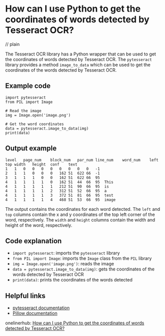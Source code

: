 # How can I use Python to get the coordinates of words detected by Tesseract OCR?
// plain

The Tesseract OCR library has a Python wrapper that can be used to get the coordinates of words detected by Tesseract OCR. The `pytesseract` library provides a method `image_to_data` which can be used to get the coordinates of the words detected by Tesseract OCR.

## Example code

```
import pytesseract
from PIL import Image

# Read the image
img = Image.open('image.png')

# Get the word coordinates
data = pytesseract.image_to_data(img)
print(data)
```

## Output example

```
level	page_num	block_num	par_num	line_num	word_num	left	top	width	height	conf	text
1	1	0	0	0	0	0	0	0	0	-1
2	1	1	0	0	0	162	51	622	66	-1
3	1	1	1	0	0	162	51	622	66	95
4	1	1	1	1	0	162	51	44	66	95	This
4	1	1	1	1	1	212	51	90	66	95	is
4	1	1	1	1	2	312	51	52	66	95	a
4	1	1	1	1	3	372	51	81	66	95	test
4	1	1	1	1	4	468	51	53	66	95	image
```

The output contains the coordinates for each word detected. The `left` and `top` columns contain the x and y coordinates of the top left corner of the word, respectively. The `width` and `height` columns contain the width and height of the word, respectively.

## Code explanation

- `import pytesseract`: imports the `pytesseract` library
- `from PIL import Image`: imports the `Image` class from the `PIL` library
- `img = Image.open('image.png')`: reads the image
- `data = pytesseract.image_to_data(img)`: gets the coordinates of the words detected by Tesseract OCR
- `print(data)`: prints the coordinates of the words detected

## Helpful links
- [pytesseract documentation](https://pypi.org/project/pytesseract/)
- [Pillow documentation](https://pillow.readthedocs.io/en/stable/)

onelinerhub: [How can I use Python to get the coordinates of words detected by Tesseract OCR?](https://onelinerhub.com/tesseract-ocr/how-can-i-use-python-to-get-the-coordinates-of-words-detected-by-tesseract-ocr)